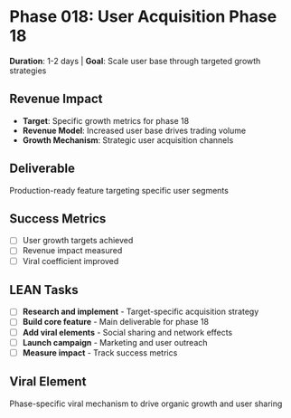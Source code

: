 # Phase 018: User Acquisition Phase 18
**Duration**: 1-2 days | **Goal**: Scale user base through targeted growth strategies

## Revenue Impact
- **Target**: Specific growth metrics for phase 18
- **Revenue Model**: Increased user base drives trading volume
- **Growth Mechanism**: Strategic user acquisition channels

## Deliverable
Production-ready feature targeting specific user segments

## Success Metrics
- [ ] User growth targets achieved
- [ ] Revenue impact measured
- [ ] Viral coefficient improved

## LEAN Tasks
- [ ] **Research and implement** - Target-specific acquisition strategy
- [ ] **Build core feature** - Main deliverable for phase 18
- [ ] **Add viral elements** - Social sharing and network effects
- [ ] **Launch campaign** - Marketing and user outreach
- [ ] **Measure impact** - Track success metrics

## Viral Element
Phase-specific viral mechanism to drive organic growth and user sharing
